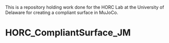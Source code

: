 This is a repository holding work done for the HORC Lab at the University of Delaware
for creating a compliant surface in MuJoCo.
# HORC_CompliantSurface_JM
